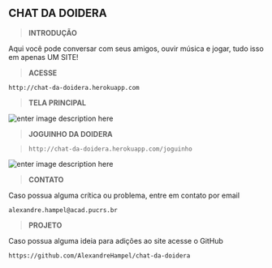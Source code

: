 ## CHAT DA DOIDERA

> **INTRODUÇÃO**

Aqui você pode conversar com seus amigos, ouvir música e jogar, tudo isso em apenas UM SITE!

> **ACESSE**

`http://chat-da-doidera.herokuapp.com`

> **TELA PRINCIPAL**

![enter image description here](https://preview.ibb.co/mrmO9p/chat01.png)

> **JOGUINHO DA DOIDERA**

> `http://chat-da-doidera.herokuapp.com/joguinho`

![enter image description here](https://preview.ibb.co/esZoaU/chat02.png)


> **CONTATO**
> 
Caso possua alguma crítica ou problema, entre em contato por email

    alexandre.hampel@acad.pucrs.br
    
> **PROJETO**
> 
Caso possua alguma ideia para adições ao site acesse o GitHub

    https://github.com/AlexandreHampel/chat-da-doidera
